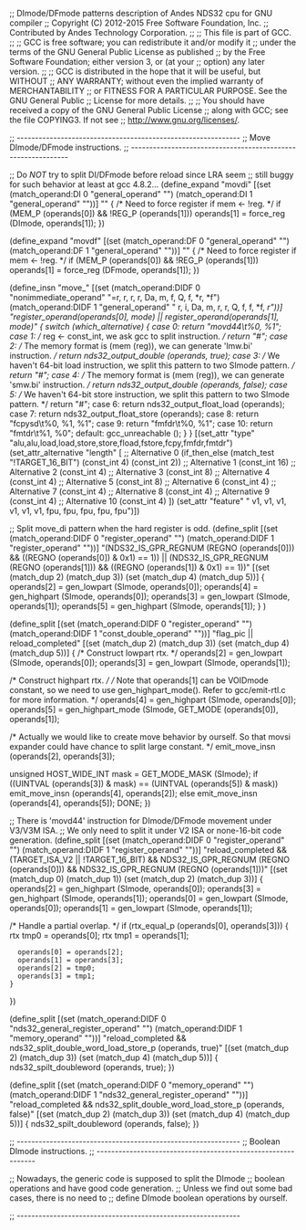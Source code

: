 ;; DImode/DFmode patterns description of Andes NDS32 cpu for GNU compiler
;; Copyright (C) 2012-2015 Free Software Foundation, Inc.
;; Contributed by Andes Technology Corporation.
;;
;; This file is part of GCC.
;;
;; GCC is free software; you can redistribute it and/or modify it
;; under the terms of the GNU General Public License as published
;; by the Free Software Foundation; either version 3, or (at your
;; option) any later version.
;;
;; GCC is distributed in the hope that it will be useful, but WITHOUT
;; ANY WARRANTY; without even the implied warranty of MERCHANTABILITY
;; or FITNESS FOR A PARTICULAR PURPOSE.  See the GNU General Public
;; License for more details.
;;
;; You should have received a copy of the GNU General Public License
;; along with GCC; see the file COPYING3.  If not see
;; <http://www.gnu.org/licenses/>.


;; -------------------------------------------------------------
;; Move DImode/DFmode instructions.
;; -------------------------------------------------------------

;; Do *NOT* try to split DI/DFmode before reload since LRA seem
;; still buggy for such behavior at least at gcc 4.8.2...
(define_expand "movdi"
  [(set (match_operand:DI 0 "general_operand" "")
	(match_operand:DI 1 "general_operand" ""))]
  ""
{
  /* Need to force register if mem <- !reg.  */
  if (MEM_P (operands[0]) && !REG_P (operands[1]))
    operands[1] = force_reg (DImode, operands[1]);
})

(define_expand "movdf"
  [(set (match_operand:DF 0 "general_operand" "")
	(match_operand:DF 1 "general_operand" ""))]
  ""
{
  /* Need to force register if mem <- !reg.  */
  if (MEM_P (operands[0]) && !REG_P (operands[1]))
    operands[1] = force_reg (DFmode, operands[1]);
})


(define_insn "move_<mode>"
  [(set (match_operand:DIDF 0 "nonimmediate_operand" "=r, r,  r, r, Da, m, f, Q, f, *r, *f")
	(match_operand:DIDF 1 "general_operand"      " r, i, Da, m,  r, r, Q, f, f, *f, *r"))]
  "register_operand(operands[0], <MODE>mode)
   || register_operand(operands[1], <MODE>mode)"
{
  switch (which_alternative)
    {
    case 0:
      return "movd44\t%0, %1";
    case 1:
      /* reg <- const_int, we ask gcc to split instruction.  */
      return "#";
    case 2:
      /* The memory format is (mem (reg)),
	 we can generate 'lmw.bi' instruction.  */
      return nds32_output_double (operands, true);
    case 3:
      /* We haven't 64-bit load instruction,
	 we split this pattern to two SImode pattern.  */
      return "#";
    case 4:
      /* The memory format is (mem (reg)),
	 we can generate 'smw.bi' instruction.  */
      return nds32_output_double (operands, false);
    case 5:
      /* We haven't 64-bit store instruction,
	 we split this pattern to two SImode pattern.  */
      return "#";
    case 6:
      return nds32_output_float_load (operands);
    case 7:
      return nds32_output_float_store (operands);
    case 8:
      return "fcpysd\t%0, %1, %1";
    case 9:
      return "fmfdr\t%0, %1";
    case 10:
      return "fmtdr\t%1, %0";
    default:
      gcc_unreachable ();
    }
}
  [(set_attr "type"    "alu,alu,load,load,store,store,fload,fstore,fcpy,fmfdr,fmtdr")
   (set_attr_alternative "length"
     [
       ;; Alternative 0
       (if_then_else (match_test "!TARGET_16_BIT")
		     (const_int 4)
		     (const_int 2))
       ;; Alternative 1
       (const_int 16)
       ;; Alternative 2
       (const_int 4)
       ;; Alternative 3
       (const_int 8)
       ;; Alternative 4
       (const_int 4)
       ;; Alternative 5
       (const_int 8)
       ;; Alternative 6
       (const_int 4)
       ;; Alternative 7
       (const_int 4)
       ;; Alternative 8
       (const_int 4)
       ;; Alternative 9
       (const_int 4)
       ;; Alternative 10
       (const_int 4)
     ])
   (set_attr "feature" " v1, v1,  v1,  v1,   v1,   v1,    fpu,    fpu,    fpu,    fpu,    fpu")])

;; Split move_di pattern when the hard register is odd.
(define_split
  [(set (match_operand:DIDF 0 "register_operand" "")
	(match_operand:DIDF 1 "register_operand" ""))]
  "(NDS32_IS_GPR_REGNUM (REGNO (operands[0]))
    && ((REGNO (operands[0]) & 0x1) == 1))
   || (NDS32_IS_GPR_REGNUM (REGNO (operands[1]))
       && ((REGNO (operands[1]) & 0x1) == 1))"
  [(set (match_dup 2) (match_dup 3))
   (set (match_dup 4) (match_dup 5))]
  {
     operands[2] = gen_lowpart (SImode, operands[0]);
     operands[4] = gen_highpart (SImode, operands[0]);
     operands[3] = gen_lowpart (SImode, operands[1]);
     operands[5] = gen_highpart (SImode, operands[1]);
  }
)

(define_split
  [(set (match_operand:DIDF 0 "register_operand"     "")
	(match_operand:DIDF 1 "const_double_operand" ""))]
  "flag_pic || reload_completed"
  [(set (match_dup 2) (match_dup 3))
   (set (match_dup 4) (match_dup 5))]
{
  /* Construct lowpart rtx.  */
  operands[2] = gen_lowpart (SImode, operands[0]);
  operands[3] = gen_lowpart (SImode, operands[1]);

  /* Construct highpart rtx.  */
  /* Note that operands[1] can be VOIDmode constant,
     so we need to use gen_highpart_mode().
     Refer to gcc/emit-rtl.c for more information.  */
  operands[4] = gen_highpart (SImode, operands[0]);
  operands[5] = gen_highpart_mode (SImode,
				   GET_MODE (operands[0]), operands[1]);

  /* Actually we would like to create move behavior by ourself.
     So that movsi expander could have chance to split large constant.  */
  emit_move_insn (operands[2], operands[3]);

  unsigned HOST_WIDE_INT mask = GET_MODE_MASK (SImode);
  if ((UINTVAL (operands[3]) & mask) == (UINTVAL (operands[5]) & mask))
    emit_move_insn (operands[4], operands[2]);
  else
    emit_move_insn (operands[4], operands[5]);
  DONE;
})

;; There is 'movd44' instruction for DImode/DFmode movement under V3/V3M ISA.
;; We only need to split it under V2 ISA or none-16-bit code generation.
(define_split
  [(set (match_operand:DIDF 0 "register_operand" "")
	(match_operand:DIDF 1 "register_operand" ""))]
  "reload_completed
   && (TARGET_ISA_V2 || !TARGET_16_BIT)
   && NDS32_IS_GPR_REGNUM (REGNO (operands[0]))
   && NDS32_IS_GPR_REGNUM (REGNO (operands[1]))"
  [(set (match_dup 0) (match_dup 1))
   (set (match_dup 2) (match_dup 3))]
{
  operands[2] = gen_highpart (SImode, operands[0]);
  operands[3] = gen_highpart (SImode, operands[1]);
  operands[0] = gen_lowpart (SImode, operands[0]);
  operands[1] = gen_lowpart (SImode, operands[1]);

  /* Handle a partial overlap.  */
  if (rtx_equal_p (operands[0], operands[3]))
    {
      rtx tmp0 = operands[0];
      rtx tmp1 = operands[1];

      operands[0] = operands[2];
      operands[1] = operands[3];
      operands[2] = tmp0;
      operands[3] = tmp1;
    }
})

(define_split
  [(set (match_operand:DIDF 0 "nds32_general_register_operand" "")
	(match_operand:DIDF 1 "memory_operand" ""))]
  "reload_completed
   && nds32_split_double_word_load_store_p (operands, true)"
  [(set (match_dup 2) (match_dup 3))
   (set (match_dup 4) (match_dup 5))]
{
  nds32_spilt_doubleword (operands, true);
})

(define_split
  [(set (match_operand:DIDF 0  "memory_operand" "")
	(match_operand:DIDF 1  "nds32_general_register_operand" ""))]
  "reload_completed
   && nds32_split_double_word_load_store_p (operands, false)"
  [(set (match_dup 2) (match_dup 3))
   (set (match_dup 4) (match_dup 5))]
{
  nds32_spilt_doubleword (operands, false);
})

;; -------------------------------------------------------------
;; Boolean DImode instructions.
;; -------------------------------------------------------------

;; Nowadays, the generic code is supposed to split the DImode
;; boolean operations and have good code generation.
;; Unless we find out some bad cases, there is no need to
;; define DImode boolean operations by ourself.

;; -------------------------------------------------------------
